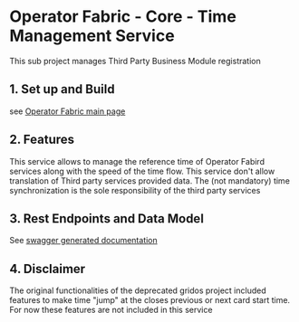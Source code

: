 # Operator Fabric - Core - Time Management Service

This sub project manages Third Party Business Module registration

## 1. Set up and Build

see [Operator Fabric main page](../../../README.md)

## 2. Features

This service allows to manage the reference time of Operator Fabird services along
with the speed of the time flow. This service don't allow translation of
Third party services provided data. The (not mandatory) time synchronization
is the sole responsibility of the third party services

## 3. Rest Endpoints and Data Model

See [swagger generated documentation](https://opfab.github.io/projects/services/core/time/0.1.1.SNAPSHOT/api/index.html)

## 4. Disclaimer

The original functionalities of the deprecated gridos project included features
to make time "jump" at the closes previous or next card start time. For
now these features are not included in this service
